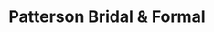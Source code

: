 ---
title: "Patterson Bridal & Formal"
url: /valdosta/patterson-bridal-and-formal/
shop: clothes
---
